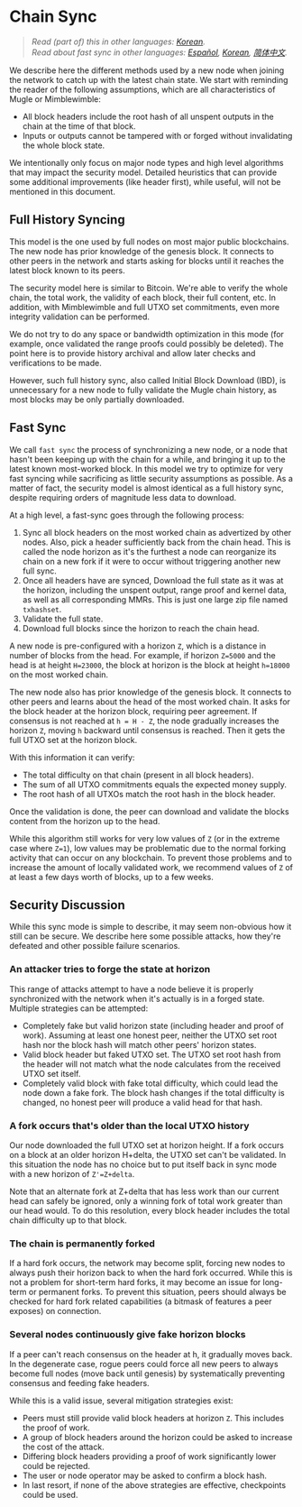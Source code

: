# Chain Sync

> *Read (part of) this in other languages: [Korean](https://github.com/mugleproject/mugle/blob/master/doc/chain/chain_sync_KR.md).* </br>
> *Read about fast sync in other languages: [Español](https://github.com/mugleproject/mugle/blob/master/doc/translations/fast-sync_ES.md), [Korean](https://github.com/mugleproject/mugle/blob/master/doc/translations/fast-sync_KR.md), [简体中文](https://github.com/mugleproject/mugle/blob/master/doc/translations/fast-sync_ZH-CN.md).*

We describe here the different methods used by a new node when joining the network to catch up with the latest chain state. We start with reminding the reader of the following assumptions, which are all characteristics of Mugle or Mimblewimble:

* All block headers include the root hash of all unspent outputs in the chain at
  the time of that block.
* Inputs or outputs cannot be tampered with or forged without invalidating the
  whole block state.

We intentionally only focus on major node types and high level algorithms that may impact the security model. Detailed heuristics that can provide some additional improvements (like header first), while useful, will not be mentioned in this document.

## Full History Syncing

This model is the one used by full nodes on most major public blockchains. The
new node has prior knowledge of the genesis block. It connects to other peers in
the network and starts asking for blocks until it reaches the latest block known to its peers.

The security model here is similar to Bitcoin. We're able to verify the whole
chain, the total work, the validity of each block, their full content, etc.
In addition, with Mimblewimble and full UTXO set commitments, even more integrity validation can be performed.

We do not try to do any space or bandwidth optimization in this mode (for example, once validated the range proofs could possibly be deleted). The point here is to provide history archival and allow later checks and verifications to be made.

However, such full history sync, also called Initial Block Download (IBD), is unnecessary for a new node to fully validate the Mugle chain history, as most blocks may be only partially downloaded.

## Fast Sync

We call `fast sync` the process of synchronizing a new node, or a node that hasn't been keeping up with the chain for a while, and bringing it up to the latest known most-worked block. In this model we try to optimize for very fast syncing while sacrificing as little security assumptions as possible. As a matter of fact, the security model is almost identical as a full history sync, despite requiring orders of magnitude less data to download.

At a high level, a fast-sync goes through the following process:

1. Sync all block headers on the most worked chain as advertized by other nodes. Also, pick a header sufficiently back from the chain head. This is called the node horizon as it's the furthest a node can reorganize its chain on a new fork if it were to occur without triggering another new full sync.
1. Once all headers have are synced, Download the full state as it was at the horizon, including the unspent output, range proof and kernel data, as well as all corresponding MMRs. This is just one large zip file named `txhashset`.
1. Validate the full state.
1. Download full blocks since the horizon to reach the chain head.

A new node is pre-configured with a horizon `Z`, which is a distance in number of blocks from the head. For example, if horizon `Z=5000` and the head is at height `H=23000`, the block at horizon is the block at height `h=18000` on the most worked chain.

The new node also has prior knowledge of the genesis block. It connects to other
peers and learns about the head of the most worked chain. It asks for the block
header at the horizon block, requiring peer agreement. If consensus is not reached at `h = H - Z`, the node gradually increases the horizon `Z`, moving `h` backward until consensus is reached. Then it gets the full UTXO set at the horizon block.

With this information it can verify:

* The total difficulty on that chain (present in all block headers).
* The sum of all UTXO commitments equals the expected money supply.
* The root hash of all UTXOs match the root hash in the block header.

Once the validation is done, the peer can download and validate the blocks content
from the horizon up to the head.

While this algorithm still works for very low values of `Z` (or in the extreme case
where `Z=1`), low values may be problematic due to the normal forking activity that
can occur on any blockchain. To prevent those problems and to increase the amount
of locally validated work, we recommend values of `Z` of at least a few days worth
of blocks, up to a few weeks.

## Security Discussion

While this sync mode is simple to describe, it may seem non-obvious how it still
can be secure. We describe here some possible attacks, how they're defeated and
other possible failure scenarios.

### An attacker tries to forge the state at horizon

This range of attacks attempt to have a node believe it is properly synchronized
with the network when it's actually is in a forged state. Multiple strategies can
be attempted:

* Completely fake but valid horizon state (including header and proof of work).
  Assuming at least one honest peer, neither the UTXO set root hash nor the block
  hash will match other peers' horizon states.
* Valid block header but faked UTXO set. The UTXO set root hash from the header
  will not match what the node calculates from the received UTXO set itself.
* Completely valid block with fake total difficulty, which could lead the node down
  a fake fork. The block hash changes if the total difficulty is changed, no honest
  peer will produce a valid head for that hash.

### A fork occurs that's older than the local UTXO history

Our node downloaded the full UTXO set at horizon height. If a fork occurs on a block
at an older horizon H+delta, the UTXO set can't be validated. In this situation the
node has no choice but to put itself back in sync mode with a new horizon of
`Z'=Z+delta`.

Note that an alternate fork at Z+delta that has less work than our current head can
safely be ignored, only a winning fork of total work greater than our head would.
To do this resolution, every block header includes the total chain difficulty up to
that block.

### The chain is permanently forked

If a hard fork occurs, the network may become split, forcing new nodes to always
push their horizon back to when the hard fork occurred. While this is not a problem
for short-term hard forks, it may become an issue for long-term or permanent forks.
To prevent this situation, peers should always be checked for hard fork related
capabilities (a bitmask of features a peer exposes) on connection.

### Several nodes continuously give fake horizon blocks

If a peer can't reach consensus on the header at h, it gradually moves back. In the
degenerate case, rogue peers could force all new peers to always become full nodes
(move back until genesis) by systematically preventing consensus and feeding fake
headers.

While this is a valid issue, several mitigation strategies exist:

* Peers must still provide valid block headers at horizon `Z`. This includes the
  proof of work.
* A group of block headers around the horizon could be asked to increase the cost
  of the attack.
* Differing block headers providing a proof of work significantly lower could be
  rejected.
* The user or node operator may be asked to confirm a block hash.
* In last resort, if none of the above strategies are effective, checkpoints could
  be used.
